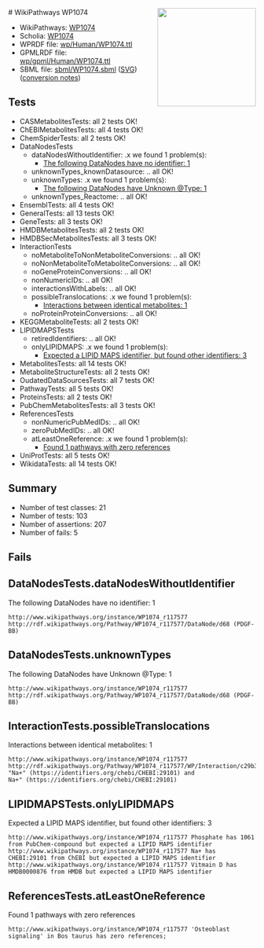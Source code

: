 <img style="float: right; width: 200px" src="../logo.png" />
# WikiPathways WP1074

* WikiPathways: [WP1074](https://identifiers.org/wikipathways:WP1074)
* Scholia: [WP1074](https://scholia.toolforge.org/wikipathways/WP1074)
* WPRDF file: [wp/Human/WP1074.ttl](../wp/Human/WP1074.ttl)
* GPMLRDF file: [wp/gpml/Human/WP1074.ttl](../wp/gpml/Human/WP1074.ttl)
* SBML file: [sbml/WP1074.sbml](../sbml/WP1074.sbml) ([SVG](../sbml/WP1074.svg)) ([conversion notes](../sbml/WP1074.txt))

## Tests
* CASMetabolitesTests: all 2 tests OK!
* ChEBIMetabolitesTests: all 4 tests OK!
* ChemSpiderTests: all 2 tests OK!
* DataNodesTests
    * dataNodesWithoutIdentifier: .x we found 1 problem(s):
        * [The following DataNodes have no identifier: 1](#d2d32fa0)
    * unknownTypes_knownDatasource: .. all OK!
    * unknownTypes: .x we found 1 problem(s):
        * [The following DataNodes have Unknown @Type: 1](#839973df)
    * unknownTypes_Reactome: .. all OK!
* EnsemblTests: all 4 tests OK!
* GeneralTests: all 13 tests OK!
* GeneTests: all 3 tests OK!
* HMDBMetabolitesTests: all 2 tests OK!
* HMDBSecMetabolitesTests: all 3 tests OK!
* InteractionTests
    * noMetaboliteToNonMetaboliteConversions: .. all OK!
    * noNonMetaboliteToMetaboliteConversions: .. all OK!
    * noGeneProteinConversions: .. all OK!
    * nonNumericIDs: .. all OK!
    * interactionsWithLabels: .. all OK!
    * possibleTranslocations: .x we found 1 problem(s):
        * [Interactions between identical metabolites: 1](#d59038c4)
    * noProteinProteinConversions: .. all OK!
* KEGGMetaboliteTests: all 2 tests OK!
* LIPIDMAPSTests
    * retiredIdentifiers: .. all OK!
    * onlyLIPIDMAPS: .x we found 1 problem(s):
        * [Expected a LIPID MAPS identifier, but found other identifiers: 3](#48cc60ba)
* MetabolitesTests: all 14 tests OK!
* MetaboliteStructureTests: all 2 tests OK!
* OudatedDataSourcesTests: all 7 tests OK!
* PathwayTests: all 5 tests OK!
* ProteinsTests: all 2 tests OK!
* PubChemMetabolitesTests: all 3 tests OK!
* ReferencesTests
    * nonNumericPubMedIDs: .. all OK!
    * zeroPubMedIDs: .. all OK!
    * atLeastOneReference: .x we found 1 problem(s):
        * [Found 1 pathways with zero references](#35eb778e)
* UniProtTests: all 5 tests OK!
* WikidataTests: all 14 tests OK!


## Summary

* Number of test classes: 21
* Number of tests: 103
* Number of assertions: 207
* Number of fails: 5

## Fails

<a name="d2d32fa0" />

## DataNodesTests.dataNodesWithoutIdentifier

The following DataNodes have no identifier: 1
```
http://www.wikipathways.org/instance/WP1074_r117577 http://rdf.wikipathways.org/Pathway/WP1074_r117577/DataNode/d68 (PDGF-BB)
```

<a name="839973df" />

## DataNodesTests.unknownTypes

The following DataNodes have Unknown @Type: 1
```
http://www.wikipathways.org/instance/WP1074_r117577 http://rdf.wikipathways.org/Pathway/WP1074_r117577/DataNode/d68 (PDGF-BB)
```

<a name="d59038c4" />

## InteractionTests.possibleTranslocations

Interactions between identical metabolites: 1
```
http://www.wikipathways.org/instance/WP1074_r117577 http://rdf.wikipathways.org/Pathway/WP1074_r117577/WP/Interaction/c29b3 "Na+" (https://identifiers.org/chebi/CHEBI:29101) and 
Na+" (https://identifiers.org/chebi/CHEBI:29101)
```

<a name="48cc60ba" />

## LIPIDMAPSTests.onlyLIPIDMAPS

Expected a LIPID MAPS identifier, but found other identifiers: 3
```
http://www.wikipathways.org/instance/WP1074_r117577 Phosphate has 1061 from PubChem-compound but expected a LIPID MAPS identifier
http://www.wikipathways.org/instance/WP1074_r117577 Na+ has CHEBI:29101 from ChEBI but expected a LIPID MAPS identifier
http://www.wikipathways.org/instance/WP1074_r117577 Vitmain D has HMDB0000876 from HMDB but expected a LIPID MAPS identifier
```

<a name="35eb778e" />

## ReferencesTests.atLeastOneReference

Found 1 pathways with zero references
```
http://www.wikipathways.org/instance/WP1074_r117577 'Osteoblast signaling' in Bos taurus has zero references; 
```

